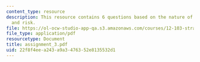 ```yaml
---
content_type: resource
description: This resource contains 6 questions based on the nature of uncertainty
  and risk.
file: https://ol-ocw-studio-app-qa.s3.amazonaws.com/courses/12-103-strange-bedfellows-science-and-environmental-policy-fall-2005/22f8f4eea243a9a3476352e8135532d1_assignment_3.pdf
file_type: application/pdf
resourcetype: Document
title: assignment_3.pdf
uid: 22f8f4ee-a243-a9a3-4763-52e8135532d1
---
```

